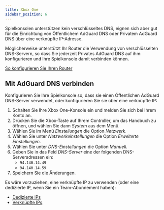 ```yaml
---
title: Xbox One
sidebar_position: 6
---
```


Spielkonsolen unterstützen kein verschlüsseltes DNS, eignen sich aber gut für die Einrichtung von Öffentlichem AdGuard DNS oder Privatem AdGuard DNS über eine verknüpfte IP-Adresse.

Möglicherweise unterstützt Ihr Router die Verwendung von verschlüsselten DNS-Servern, so dass Sie jederzeit Privates AdGuard DNS auf ihm konfigurieren und Ihre Spielkonsole damit verbinden können.

[So konfigurieren Sie Ihren Router](/private-dns/connect-devices/routers/routers.md)

## Mit AdGuard DNS verbinden

Konfigurieren Sie Ihre Spielkonsole so, dass sie einen Öffentlichen AdGuard DNS-Server verwendet, oder konfigurieren Sie sie über eine verknüpfte IP:

1. Schalten Sie Ihre Xbox One-Konsole ein und melden Sie sich bei Ihrem Konto an.
2. Drücken Sie die Xbox-Taste auf Ihrem Controller, um das Handbuch zu öffnen, und wählen Sie dann _System_ aus dem Menü.
3. Wählen Sie im Menü _Einstellungen_ die Option _Netzwerk_.
4. Wählen Sie unter _Netzwerkeinstellungen_ die Option _Erweiterte Einstellungen_.
5. Wählen Sie unter _DNS-Einstellungen_ die Option _Manuell_.
6. Geben Sie in das Feld _DNS-Server_ eine der folgenden DNS-Serveradressen ein:
   - `94.140.14.49`
   - `94.140.14.59`
7. Speichern Sie die Änderungen.

Es wäre vorzuziehen, eine verknüpfte IP zu verwenden (oder eine dedizierte IP, wenn Sie ein Team-Abonnement haben):

- [Dedizierte IPs](/private-dns/connect-devices/other-options/dedicated-ip.md)
- [Verknüpfte IPs](/private-dns/connect-devices/other-options/linked-ip.md)
